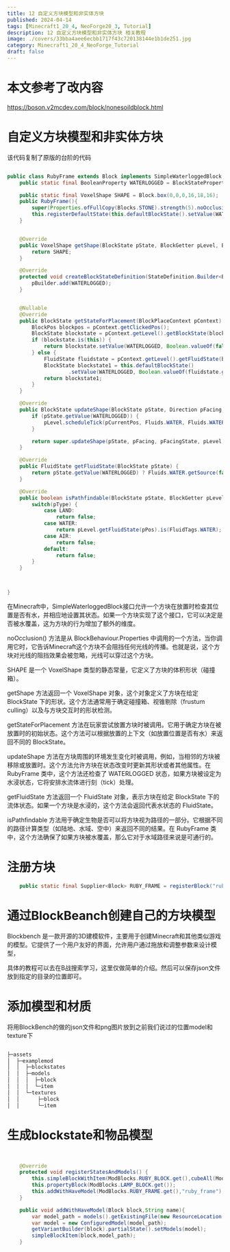 ```yaml
---
title: 12 自定义方块模型和非实体方块
published: 2024-04-14
tags: [Minecraft1_20_4, NeoForge20_3, Tutorial]
description: 12 自定义方块模型和非实体方块 相关教程
image: ./covers/33bba4aee6ecbb1717f43c720138144e1b1de251.jpg
category: Minecraft1_20_4_NeoForge_Tutorial
draft: false
---
```

# 本文参考了改内容

https://boson.v2mcdev.com/block/nonesoildblock.html


# 自定义方块模型和非实体方块

该代码复制了原版的台阶的代码

```java

public class RubyFrame extends Block implements SimpleWaterloggedBlock {
    public static final BooleanProperty WATERLOGGED = BlockStateProperties.WATERLOGGED;

    public static final VoxelShape SHAPE = Block.box(0,0,0,16,18,16);
    public RubyFrame(){
        super(Properties.ofFullCopy(Blocks.STONE).strength(5).noOcclusion());
        this.registerDefaultState(this.defaultBlockState().setValue(WATERLOGGED, Boolean.valueOf(false)));
    }


    @Override
    public VoxelShape getShape(BlockState pState, BlockGetter pLevel, BlockPos pPos, CollisionContext pContext) {
        return SHAPE;
    }

    @Override
    protected void createBlockStateDefinition(StateDefinition.Builder<Block, BlockState> pBuilder) {
        pBuilder.add(WATERLOGGED);
    }


    @Nullable
    @Override
    public BlockState getStateForPlacement(BlockPlaceContext pContext) {
        BlockPos blockpos = pContext.getClickedPos();
        BlockState blockstate = pContext.getLevel().getBlockState(blockpos);
        if (blockstate.is(this)) {
            return blockstate.setValue(WATERLOGGED, Boolean.valueOf(false));
        } else {
            FluidState fluidstate = pContext.getLevel().getFluidState(blockpos);
            BlockState blockstate1 = this.defaultBlockState()
                    .setValue(WATERLOGGED, Boolean.valueOf(fluidstate.getType() == Fluids.WATER));
            return blockstate1;
        }
    }

    @Override
    public BlockState updateShape(BlockState pState, Direction pFacing, BlockState pFacingState, LevelAccessor pLevel, BlockPos pCurrentPos, BlockPos pFacingPos) {
        if (pState.getValue(WATERLOGGED)) {
            pLevel.scheduleTick(pCurrentPos, Fluids.WATER, Fluids.WATER.getTickDelay(pLevel));
        }

        return super.updateShape(pState, pFacing, pFacingState, pLevel, pCurrentPos, pFacingPos);
    }

    @Override
    public FluidState getFluidState(BlockState pState) {
        return pState.getValue(WATERLOGGED) ? Fluids.WATER.getSource(false) : super.getFluidState(pState);
    }

    @Override
    public boolean isPathfindable(BlockState pState, BlockGetter pLevel, BlockPos pPos, PathComputationType pType) {
        switch(pType) {
            case LAND:
                return false;
            case WATER:
                return pLevel.getFluidState(pPos).is(FluidTags.WATER);
            case AIR:
                return false;
            default:
                return false;
        }
    }



}


```

在Minecraft中，SimpleWaterloggedBlock接口允许一个方块在放置时检查其位置是否有水，并相应地设置其状态。如果一个方块实现了这个接口，它可以决定是否被水覆盖，这为方块的行为增加了额外的维度。

noOcclusion() 方法是从 BlockBehaviour.Properties 中调用的一个方法，当你调用它时，它告诉Minecraft这个方块不会阻挡任何光线的传播。也就是说，这个方块对光线的阻挡效果会被忽略，光线可以穿过这个方块。

SHAPE 是一个 VoxelShape 类型的静态常量，它定义了方块的体积形状（碰撞箱）。

getShape 方法返回一个 VoxelShape 对象，这个对象定义了方块在给定 BlockState 下的形状。这个方法通常用于确定碰撞箱、视锥剔除（frustum culling）以及与方块交互时的形状检测。

getStateForPlacement 方法在玩家尝试放置方块时被调用。它用于确定方块在被放置时的初始状态。这个方法可以根据放置的上下文（如放置位置是否有水）来返回不同的 BlockState。

updateShape 方法在方块周围的环境发生变化时被调用，例如，当相邻的方块被移除或放置时。这个方法允许方块在状态改变时更新其形状或者其他属性。在 RubyFrame 类中，这个方法还检查了 WATERLOGGED 状态，如果方块被设定为水浸状态，它将安排水流体进行刻（tick）处理。

getFluidState 方法返回一个 FluidState 对象，表示方块在给定 BlockState 下的流体状态。如果一个方块是水浸的，这个方法会返回代表水状态的 FluidState。

isPathfindable 方法用于确定生物是否可以将方块视为路径的一部分。它根据不同的路径计算类型（如陆地、水域、空中）来返回不同的结果。在 RubyFrame 类中，这个方法确保了如果方块被水覆盖，那么它对于水域路径来说是可通行的。


# 注册方块

```java
    public static final Supplier<Block> RUBY_FRAME = registerBlock("ruby_frame", RubyFrame::new);

```

# 通过BlockBeanch创建自己的方块模型

Blockbench 是一款开源的3D建模软件，主要用于创建Minecraft和其他类似游戏的模型。它提供了一个用户友好的界面，允许用户通过拖放和调整参数来设计模型，

具体的教程可以去在B战搜索学习，这里仅做简单的介绍。然后可以保存json文件放到指定的目录的位置即可。

# 添加模型和材质

将用BlockBench的做的json文件和png图片放到之前我们说过的位置model和texture下

```java

├─assets
│  ├─examplemod
│  │  ├─blockstates
│  │  ├─models
│  │  │  ├─block
│  │  │  └─item
│  │  └─textures
│  │      ├─block
│  │      └─item

```


# 生成blockstate和物品模型

```java


    @Override
    protected void registerStatesAndModels() {
        this.simpleBlockWithItem(ModBlocks.RUBY_BLOCK.get(),cubeAll(ModBlocks.RUBY_BLOCK.get()));
        this.propertyBlock(ModBlocks.LAMP_BLOCK.get());
        this.addWithHaveModel(ModBlocks.RUBY_FRAME.get(),"ruby_frame");
    }

    public void addWithHaveModel(Block block,String name){
        var model_path = models().getExistingFile(new ResourceLocation(ExampleMod.MODID,name));
        var model = new ConfiguredModel(model_path);
        getVariantBuilder(block).partialState().setModels(model);
        simpleBlockItem(block,model_path);
    }
```